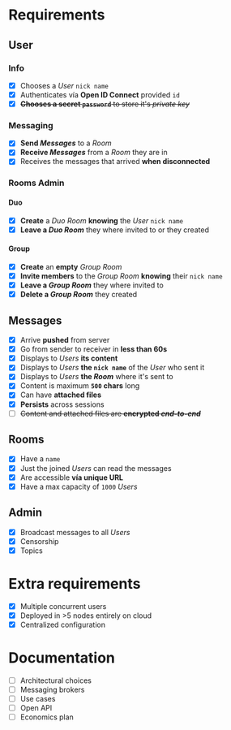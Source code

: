 # Requirements

## User

### Info

- [x] Chooses a _User_ `nick name`
- [x] Authenticates vía **Open ID Connect** provided `id`
- [x] ~~**Chooses a secret `password`** to store it's _private key_~~

### Messaging

- [x] **Send _Messages_** to a _Room_
- [x] **Receive _Messages_** from a _Room_ they are in
- [x] Receives the messages that arrived **when disconnected**

### Rooms Admin

#### Duo

- [x] **Create** a _Duo Room_ **knowing** the _User_ `nick name`
- [x] **Leave a _Duo Room_** they where invited to or they created

#### Group

- [x] **Create** an **empty** _Group Room_
- [x] **Invite members** to the _Group Room_ **knowing** their `nick name`
- [x] **Leave a _Group Room_** they where invited to
- [x] **Delete a _Group Room_** they created

## Messages

- [x] Arrive **pushed** from server
- [x] Go from sender to receiver in **less than 60s**
- [x] Displays to _Users_ **its content**
- [x] Displays to _Users_ **the `nick name`** of the _User_ who sent it
- [x] Displays to _Users_ **the _Room_** where it's sent to
- [x] Content is maximum **`500` chars** long
- [x] Can have **attached files**
- [x] **Persists** across sessions
- [ ] ~~Content and attached files are **encrypted _end-to-end_**~~

## Rooms

- [x] Have a `name`
- [x] Just the joined _Users_ can read the messages
- [x] Are accessible **vía unique URL**
- [x] Have a max capacity of `1000` _Users_

## Admin

- [x] Broadcast messages to all _Users_
- [x] Censorship
- [x] Topics

# Extra requirements

- [x] Multiple concurrent users
- [x] Deployed in >5 nodes entirely on cloud
- [x] Centralized configuration

# Documentation

- [ ] Architectural choices
- [ ] Messaging brokers
- [ ] Use cases
- [ ] Open API
- [ ] Economics plan
